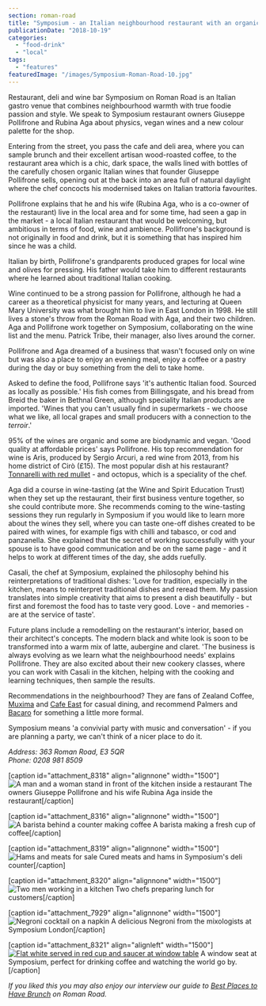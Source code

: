 ```yaml
---
section: roman-road
title: "Symposium - an Italian neighbourhood restaurant with an organic twist"
publicationDate: "2018-10-19"
categories: 
  - "food-drink"
  - "local"
tags: 
  - "features"
featuredImage: "/images/Symposium-Roman-Road-10.jpg"
---
```


Restaurant, deli and wine bar Symposium on Roman Road is an Italian gastro venue that combines neighbourhood warmth with true foodie passion and style. We speak to Symposium restaurant owners Giuseppe Pollifrone and Rubina Aga about physics, vegan wines and a new colour palette for the shop.

Entering from the street, you pass the cafe and deli area, where you can sample brunch and their excellent artisan wood-roasted coffee, to the restaurant area which is a chic, dark space, the walls lined with bottles of the carefully chosen organic Italian wines that founder Giuseppe Pollifrone sells, opening out at the back into an area full of natural daylight where the chef concocts his modernised takes on Italian trattoria favourites.

Pollifrone explains that he and his wife (Rubina Aga, who is a co-owner of the restaurant) live in the local area and for some time, had seen a gap in the market - a local Italian restaurant that would be welcoming, but ambitious in terms of food, wine and ambience. Pollifrone's background is not originally in food and drink, but it is something that has inspired him since he was a child.

Italian by birth, Pollifrone's grandparents produced grapes for local wine and olives for pressing. His father would take him to different restaurants where he learned about traditional Italian cooking.

Wine continued to be a strong passion for Pollifrone, although he had a career as a theoretical physicist for many years, and lecturing at Queen Mary University was what brought him to live in East London in 1998. He still lives a stone's throw from the Roman Road with Aga, and their two children. Aga and Pollifrone work together on Symposium, collaborating on the wine list and the menu. Patrick Tribe, their manager, also lives around the corner.

Pollifrone and Aga dreamed of a business that wasn't focused only on wine but was also a place to enjoy an evening meal, enjoy a coffee or a pastry during the day or buy something from the deli to take home.

Asked to define the food, Pollifrone says 'it's authentic Italian food. Sourced as locally as possible.' His fish comes from Billingsgate, and his bread from Breid the baker in Bethnal Green, although speciality Italian products are imported. 'Wines that you can't usually find in supermarkets - we choose what we like, all local grapes and small producers with a connection to the _terroir_.'

95% of the wines are organic and some are biodynamic and vegan. 'Good quality at affordable prices' says Pollifrone. His top recommendation for wine is Aris, produced by Sergio Arcuri, a red wine from 2013, from his home district of Cirò (£15). The most popular dish at his restaurant? [Tonnarelli with red mullet](https://romanroadlondon.com/symposium-tonnarelli-pasta-red-mullet-lime-butter-pistachio-pesto-recipe/) - and octopus, which is a speciality of the chef.

Aga did a course in wine-tasting (at the Wine and Spirit Education Trust) when they set up the restaurant, their first business venture together, so she could contribute more. She recommends coming to the wine-tasting sessions they run regularly in Symposium if you would like to learn more about the wines they sell, where you can taste one-off dishes created to be paired with wines, for example figs with chilli and tabasco, or cod and panzanella. She explained that the secret of working successfully with your spouse is to have good communication and be on the same page - and it helps to work at different times of the day, she adds ruefully.

Casali, the chef at Symposium, explained the philosophy behind his reinterpretations of traditional dishes: 'Love for tradition, especially in the kitchen, means to reinterpret traditional dishes and reread them. My passion translates into simple creativity that aims to present a dish beautifully - but first and foremost the food has to taste very good. Love - and memories - are at the service of taste'.

Future plans include a remodelling on the restaurant's interior, based on their architect's concepts. The modern black and white look is soon to be transformed into a warm mix of latte, aubergine and claret. 'The business is always evolving as we learn what the neighbourhood needs' explains Pollifrone. They are also excited about their new cookery classes, where you can work with Casali in the kitchen, helping with the cooking and learning techniques, then sample the results.

Recommendations in the neighbourhood? They are fans of Zealand Coffee, [Muxima](https://romanroadlondon.com/muxima-arts-cafe-music-venue/) and [Cafe East](https://romanroadlondon.com/cafe-east-roman-road-mustafa-has-interview/) for casual dining, and recommend Palmers and [Bacaro](https://romanroadlondon.com/bacaro-recipe-arancini/) for something a little more formal.

Symposium means 'a convivial party with music and conversation' - if you are planning a party, we can't think of a nicer place to do it.

_Address: 363 Roman Road, E3 5QR_  
_Phone: 0208 981 8509_

\[caption id="attachment\_8318" align="alignnone" width="1500"\]![A man and a woman stand in front of the kitchen inside a restaurant](/images/Symposium-Roman-Road-owners-03.jpg) The owners Giuseppe Pollifrone and his wife Rubina Aga inside the restaurant\[/caption\]

\[caption id="attachment\_8316" align="alignnone" width="1500"\]![A barista behind a counter making coffee](/images/Symposium-Roman-Road-08.jpg) A barista making a fresh cup of coffee\[/caption\]

\[caption id="attachment\_8319" align="alignnone" width="1500"\]![Hams and meats for sale](/images/Symposium-Roman-Road-09.jpg) Cured meats and hams in Symposium's deli counter\[/caption\]

\[caption id="attachment\_8320" align="alignnone" width="1500"\]![Two men working in a kitchen](/images/Symposium-Roman-Road-06.jpg) Two chefs preparing lunch for customers\[/caption\]

\[caption id="attachment\_7929" align="alignnone" width="1500"\]![Negroni cocktail on a napkin](/images/Symposium-Roman-Road-03.jpg) A delicious Negroni from the mixologists at Symposium London\[/caption\]

\[caption id="attachment\_8321" align="alignleft" width="1500"\][![Flat white served in red cup and saucer at window table](/images/Symposium-Roman-Road-05-1.jpg)](https://romanroadlondon.com/wp-content/uploads/2018/09/Symposium-Roman-Road-05-1.jpg) A window seat at Symposium, perfect for drinking coffee and watching the world go by.\[/caption\]

_If you liked this you may also enjoy our interview our guide to [Best Places to Have Brunch](https://romanroadlondon.com/best-brunch-bow-mile-end-globe-town/) on Roman Road._

